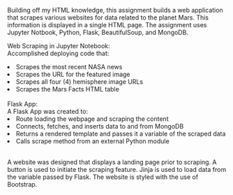 Building off my HTML knowledge, this assignment builds a web application that scrapes various websites for data related to the planet Mars. This information is displayed in a single HTML page. The assignment uses Jupyter Notbook, Python, Flask, BeautifulSoup, and MongoDB.
<br>

Web Scraping in Jupyter Notebook:</br>
Accomplished deploying code that:
<li>Scrapes the most recent NASA news</li>
<li>Scrapes the URL for the featured image</li>
<li>Scrapes all four (4) hemisphere image URLs</li>
<li>Scrapes the Mars Facts HTML table</li> 

<br>
Flask App:</br>
A Flask App was created to:
<li>Route loading the webpage and scraping the content</li> 
<li>Connects, fetches, and inserts data to and from MongoDB </li> 
<li>Returns a rendered template and passes it a variable of the scraped data</li> 
<li>Calls scrape method from an external Python module</li>   

<br>

A website was designed that displays a landing page prior to scraping. A button is used to initiate the scraping feature. Jinja is used to load data from the variable passed by Flask. The website is styled with the use of Bootstrap. 


